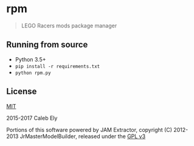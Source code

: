 # rpm #
> LEGO Racers mods package manager

## Running from source ##
* Python 3.5+
* `pip install -r requirements.txt`
* `python rpm.py`

## License ##
[MIT](license/LICENSE)

2015-2017 Caleb Ely

Portions of this software powered by JAM Extractor, copyright (C) 2012-2013 JrMasterModelBuilder, released under the [GPL v3](license/LICENSE.JAM-Extractor.txt)
